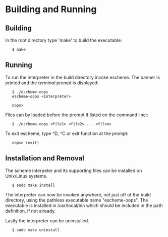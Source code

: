 Building and Running
====================

## Building

In the root directory type 'make' to build the executable:
```
   $ make
```

## Running

To run the interpreter in the build directory invoke escheme. The banner is printed and the
*terminal* prompt is displayed:
```
   $ ./escheme-oops
   escheme-oops <interpreter>

   oops>
```

Files can by loaded before the prompt if listed on the command line::
```
   $ ./escheme-oops <file1> <file2> ... <filen>
```   

To exit escheme, type ^D, ^C or exit function at the prompt:
```
   oops> (exit)
```

## Installation and Removal

The scheme interpeter and its supporting files can be installed on Unix/Linux systems.
```
   $ sudo make install
```

The interpreter can now be invoked anywhere, not just off of the build directory, using the
pathless executable name "escheme-oops". The executable is installed in /usr/local/bin which
should be included in the path definition, if not already.

Lastly the interpreter can be uninstalled.
```
   $ sudo make uninstall
```


